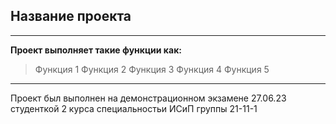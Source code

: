## Название проекта

***
__Проект выполняет такие функции как:__
>Функция 1
>Функция 2
>Функция 3
>Функция 4
>Функция 5
***
Проект был выполнен на демонстрационном экзамене 27.06.23 студенткой 2 курса специальностьи ИСиП группы 21-11-1
